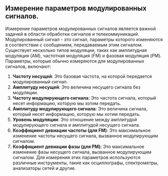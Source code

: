 ## Измерение параметров модулированных сигналов. 
Измерение параметров модулированных сигналов является важной задачей в области обработки сигналов и телекоммуникаций. Модулированный сигнал - это сигнал, параметры которого изменяются в соответствии с сообщением, передаваемым этим сигналом. Существует несколько типов модуляции, таких как амплитудная модуляция (AM), частотная модуляция (FM) и фазовая модуляция (PM).
Параметры, которые обычно измеряются для модулированных сигналов, включают:
1. **Частоту несущей**: Это базовая частота, на которой передается модулированный сигнал.
2. **Амплитуду несущей**: Это величина несущего сигнала без модуляции.
3. **Частоту модулирующего сигнала**: Это частота сигнала, который несет информацию, которую мы хотим передать.
4. **Амплитуду модулирующего сигнала**: Это величина сигнала, который несет информацию, которую мы хотим передать.
5. **Уровень модуляции**: Это отношение между амплитудой модулирующего сигнала и амплитудой несущего сигнала.
6. **Коэффициент девиации частоты (для FM)**: Это максимальное изменение частоты несущего сигнала, вызванное модулирующим сигналом.
7. **Коэффициент девиации фазы (для PM)**: Это максимальное изменение фазы несущего сигнала, вызванное модулирующим сигналом.
Для измерения этих параметров используются различные инструменты, такие как осциллографы, спектрометры, анализаторы сетей и другие.
